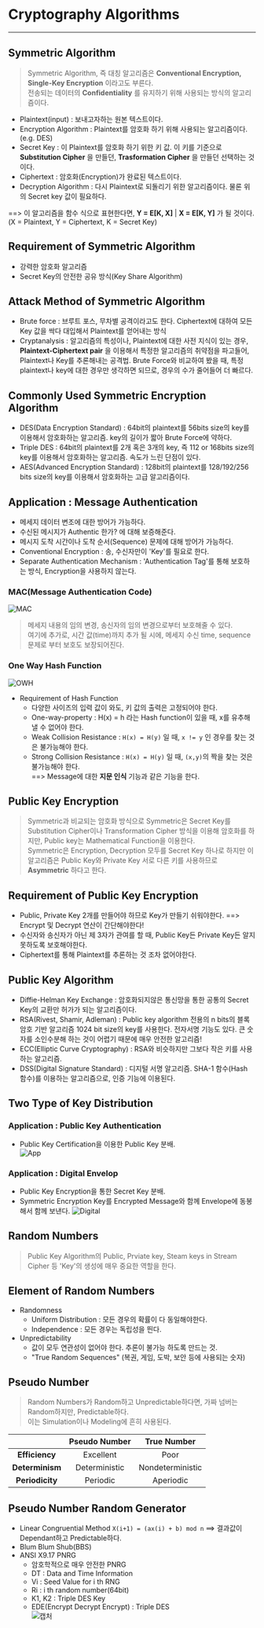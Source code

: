 # Cryptography Algorithms
---
## Symmetric Algorithm
>Symmetric Algorithm, 즉 대칭 알고리즘은 __Conventional Encryption, Single-Key Encryption__ 이라고도 부른다.  
>전송되는 데이터의 __Confidentiality__ 를 유지하기 위해 사용되는 방식의 알고리즘이다.
- Plaintext(input) : 보내고자하는 원본 텍스트이다.
- Encryption Algorithm : Plaintext를 암호화 하기 위해 사용되는 알고리즘이다.(e.g. DES)
- Secret Key : 이 Plaintext를 암호화 하기 위한 키 값. 이 키를 기준으로 __Substitution Cipher__ 을 만들던, __Trasformation Cipher__ 을 만들던 선택하는 것이다.
- Ciphertext : 암호화(Encryption)가 완료된 텍스트이다.
- Decryption Algorithm : 다시 Plaintext로 되돌리기 위한 알고리즘이다. 물론 위의 Secret key 값이 필요하다.  

==> 이 알고리즘을 함수 식으로 표현한다면,  __Y = E[K, X]__ | __X = E[K, Y]__ 가 될 것이다. (X = Plaintext, Y = Ciphertext, K = Secret Key)

## Requirement of Symmetric Algorithm
- 강력한 암호화 알고리즘
- Secret Key의 안전한 공유 방식(Key Share Algorithm)

## Attack Method of Symmetric Algorithm
- Brute force : 브루트 포스, 무차별 공격이라고도 한다. Ciphertext에 대하여 모든 Key 값을 싹다 대입해서 Plaintext를 얻어내는 방식
- Cryptanalysis : 알고리즘의 특성이나, Plaintext에 대한 사전 지식이 있는 경우, __Plaintext-Ciphertext pair__ 을 이용해서 특정한 알고리즘의 취약점을 파고들어, Plaintext나 Key를 추론해내는 공격법.
Brute Force와 비교하여 봤을 때, 특정 plaintext나 key에 대한 경우만 생각하면 되므로, 경우의 수가 줄어들어 더 빠르다.  

## Commonly Used Symmetric Encryption Algorithm
- DES(Data Encryption Standard) : 64bit의 plaintext를 56bits size의 key를 이용해서 암호화하는 알고리즘. key의 길이가 짧아 Brute Force에 약하다.
- Triple DES : 64bit의 plaintext를 2개 혹은 3개의 key, 즉 112 or 168bits size의 key를 이용해서 암호화하는 알고리즘. 속도가 느린 단점이 있다.
- AES(Advanced Encryption Standard) : 128bit의 plaintext를 128/192/256 bits size의 key를 이용해서 암호화하는 고급 알고리즘이다.

## Application : Message Authentication
- 메세지 데이터 변조에 대한 방어가 가능하다.
- 수신된 메시지가 Authentic 한가? 에 대해 보증해준다.
- 메시지 도착 시간이나 도착 순서(Sequence) 문제에 대해 방어가 가능하다.
- Conventional Encryption : 송, 수신자만이 'Key'를 필요로 한다.
- Separate Authentication Mechanism : 'Authentication Tag'를 통해 보호하는 방식, Encryption을 사용하지 않는다.  

### MAC(Message Authentication Code)
![MAC](https://user-images.githubusercontent.com/71700079/111069594-22388600-8511-11eb-9c28-230cf7a2abdb.PNG)  
>메세지 내용의 임의 변경, 송신자의 임의 변경으로부터 보호해줄 수 있다.  
>여기에 추가로, 시간 값(time)까지 추가 될 시에, 메세지 수신 time, sequence 문제로 부터 보호도 보장되어진다.

### One Way Hash Function
![OWH](https://user-images.githubusercontent.com/71700079/111069649-67f54e80-8511-11eb-92a8-77e5ecf50d93.PNG)  

- Requirement of Hash Function
  - 다양한 사이즈의 입력 값이 와도, 키 값의 출력은 고정되어야 한다.
  - One-way-property : H(x) = h 라는 Hash function이 있을 때, x를 유추해낼 수 없어야 한다.
  - Weak Collision Resistance : `H(x) = H(y)` 일 때, `x != y` 인 경우를 찾는 것은 불가능해야 한다.
  - Strong Collision Resistance : `H(x) = H(y)` 일 때, `(x,y)`의 짝을 찾는 것은 불가능해야 한다.  
==> Message에 대한 __지문 인식__ 기능과 같은 기능을 한다.

## Public Key Encryption
>Symmetric과 비교되는 암호화 방식으로 Symmetric은 Secret Key를 Substitution Cipher이나 Transformation Cipher 방식을 이용해 암호화를 하지만,
>Public key는 Mathematical Function을 이용한다.  
>Symmetric은 Encryption, Decryption 모두를 Secret Key 하나로 하지만 이 알고리즘은 Public Key와 Private Key 서로 다른 키를 사용하므로 __Asymmetric__ 하다고 한다.

## Requirement of Public Key Encryption
- Public, Private Key 2개를 만들어야 하므로 Key가 만들기 쉬워야한다. ==> Encrypt 및 Decrypt 연산이 간단해야한다!
- 수신자와 송신자가 아닌 제 3자가 관여를 할 때, Public Key든 Private Key든 알지 못하도록 보호해야한다. 
- Ciphertext를 통해 Plaintext를 추론하는 것 조차 없어야한다.

## Public Key Algorithm
- Diffie-Helman Key Exchange : 암호화되지않은 통신망을 통한 공통의 Secret Key의 교환만 허가가 되는 알고리즘이다.
- RSA(Rivest, Shamir, Adleman) : Public key algorithm 전용의 n bits의 블록 암호 기반 알고리즘 1024 bit size의 key를 사용한다.  전자서명 기능도 있다. 
  큰 숫자를 소인수분해 하는 것이 어렵기 때문에 매우 안전한 알고리즘!
- ECC(Elliptic Curve Cryptography) : RSA와 비슷하지만 그보다 작은 키를 사용하는 알고리즘.
- DSS(Digital Signature Standard) : 디지털 서명 알고리즘. SHA-1 함수(Hash 함수)를 이용하는 알고리즘으로, 인증 기능에 이용된다.

## Two Type of Key Distribution
### Application : Public Key Authentication
- Public Key Certification을 이용한 Public Key 분배.  
![App](https://user-images.githubusercontent.com/71700079/111069713-abe85380-8511-11eb-98e8-7c4118b7048c.PNG)  

### Application : Digital Envelop
- Public Key Encryption을 통한 Secret Key 분배.  
- Symmetric Encryption Key를 Encrypted Message와 함께 Envelope에 동봉해서 함께 보낸다. 
![Digital](https://user-images.githubusercontent.com/71700079/111069795-126d7180-8512-11eb-9093-7996a324ab37.PNG)  

## Random Numbers
>Public Key Algorithm의 Public, Prviate key, Steam keys in Stream Cipher 등 'Key'의 생성에 매우 중요한 역할을 한다.

## Element of Random Numbers
- Randomness
  - Uniform Distribution : 모든 경우의 확률이 다 동일해야한다.
  - Independence : 모든 경우는 독립성을 띈다.
- Unpredictability
  - 값이 모두 연관성이 없어야 한다. 추론이 불가능 하도록 만드는 것.
  - "True Random Sequences" (복권, 게임, 도박, 보안 등에 사용되는 숫자)

## Pseudo Number
>Random Numbers가 Random하고 Unpredictable하다면, 가짜 넘버는 Random하지만, Predictable하다.  
>이는 Simulation이나 Modeling에 흔히 사용된다.  

||Pseudo Number|True Number|
|:--:|:--:|:--:|
|__Efficiency__|Excellent|Poor|
|__Determinism__|Deterministic|Nondeterministic|
|__Periodicity__|Periodic|Aperiodic|

## Pseudo Number Random Generator
- Linear Congruential Method
`X(i+1) = (ax(i) + b) mod n` ==> 결과값이 Dependant하고 Predictable하다.
- Blum Blum Shub(BBS)
- ANSI X9.17 PNRG
  - 암호학적으로 매우 안전한 PNRG
  - DT : Data and Time Information
  - Vi : Seed Value for i th RNG
  - Ri : i th random number(64bit)
  - K1, K2 : Triple DES Key
  - EDE(Encrypt Decrypt Encrypt) : Triple DES  
![캡처](https://user-images.githubusercontent.com/71700079/111069852-56607680-8512-11eb-87f2-17ffb309c450.PNG)
